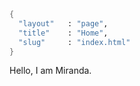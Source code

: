 ```meta
{
  "layout"   : "page",
  "title"    : "Home",
  "slug"     : "index.html"
}
```

Hello, I am Miranda.